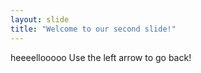```yaml
---
layout: slide
title: "Welcome to our second slide!"
---
```

heeeellooooo
Use the left arrow to go back!
